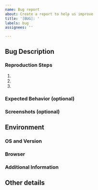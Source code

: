 ```yaml
---
name: Bug report
about: Create a report to help us improve
title: '[BUG]: '
labels: bug
assignees: ''

---
```


## Bug Description
### Reproduction Steps
1. 
2. 
3. 

### Expected Behavior (optional)

### Screenshots (optional)

## Environment
### OS and Version

### Browser

### Additional Information

## Other details

